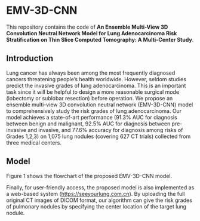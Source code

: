 # EMV-3D-CNN

This repository contains the code of **An Ensemble Multi-View 3D Convolution Neutral Network Model for Lung Adenocarcinoma Risk Stratification on Thin Slice Computed Tomography: A Multi-Center Study**. 

## Introduction

Lung cancer has always been among the most frequently diagnosed cancers threatening people’s health worldwide. However, seldom studies predict the invasive grades of lung adenocarcinoma. This is an important task since it will be helpful to design a more reasonable surgical mode (lobectomy or sublobar resection) before operation. We propose an ensemble multi-view 3D convolution neutral network (EMV-3D-CNN) model to comprehensively study the risk grades of lung adenocarcinoma. Our model achieves a state-of-art performance (91.3% AUC for diagnosis between benign and malignant, 92.5% AUC for diagnosis between pre-invasive and invasive, and 77.6% accuracy for diagnosis among risks of Grades 1,2,3) on 1,075 lung nodules (covering 627 CT trials) collected from three medical centers. 

## Model
Figure 1 shows the flowchart of the proposed EMV-3D-CNN model.

Finally, for user-friendly access, the proposed model is also implemented as a web-based system (https://seeyourlung.com.cn). By uploading the full original CT images of DICOM format, our algorithm can give the risk grades of pulmonary nodules by specifying the center location of the target lung nodule.


